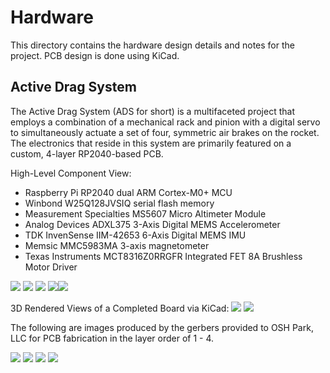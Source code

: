 # Hardware

This directory contains the hardware design details and notes for the project. PCB design is done using KiCad.

## Active Drag System

The Active Drag System (ADS for short) is a multifaceted project that employs a combination of a mechanical rack and pinion with a digital servo to simultaneously actuate a set of four, symmetric air brakes on the rocket. The electronics that reside in this system are primarily featured on a custom, 4-layer RP2040-based PCB.

High-Level Component View:
- Raspberry Pi RP2040 dual ARM Cortex-M0+ MCU
- Winbond W25Q128JVSIQ serial flash memory
- Measurement Specialties MS5607 Micro Altimeter Module
- Analog Devices ADXL375 3-Axis Digital MEMS Accelerometer
- TDK InvenSense IIM-42653 6-Axis Digital MEMS IMU
- Memsic MMC5983MA 3-axis magnetometer
- Texas Instruments MCT8316Z0RRGFR Integrated FET 8A Brushless Motor Driver

![](./images/active-drag-system.svg)
![](./images/active-drag-system-MCU_RP2040.svg)
![](./images/active-drag-system-Sensors.svg)
![](./images/active-drag-system-Power%20Regulation.svg)![](./images/active-drag-system-Motor%20Driver.svg)

3D Rendered Views of a Completed Board via KiCad:
![](./images/active-drag-system-top-view.png)
![](./images/active-drag-system-bottom-view.png)

The following are images produced by the gerbers provided to OSH Park, LLC for PCB fabrication in the layer order of 1 - 4.

![](./images/active-drag-system-gerber-top.png)
![](./images/active-drag-system-gerber-internal-one.png)
![](./images/active-drag-system-gerber-internal-two.png)
![](./images/active-drag-system-gerber-bottom.png)
